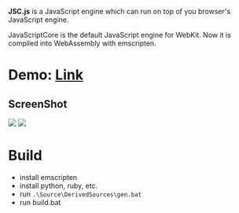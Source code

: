 **JSC.js** is a JavaScript engine which can run on top of you browser's JavaScript engine.

JavaScriptCore is the default JavaScript engine for WebKit. Now it is compiled into WebAssembly with emscripten.

# Demo: [Link](demo/jsc.html)

## ScreenShot
![](https://sites.google.com/site/mbbill/jsc1.png)
![](https://sites.google.com/site/mbbill/jsc2.png)

# Build
- install emscripten
- install python, ruby, etc.
- run `.\Source\DerivedSources\gen.bat` 
- run build.bat

